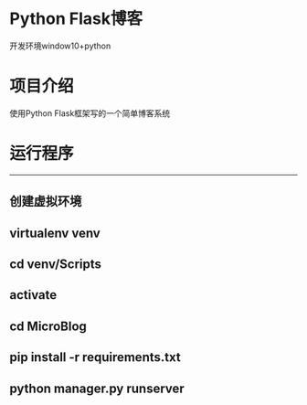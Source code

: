 # Python Flask博客
开发环境window10+python

# 项目介绍
使用Python Flask框架写的一个简单博客系统

# 运行程序
-----------------------------------
创建虚拟环境
-----------------------------------
virtualenv venv
------------------------------------
cd venv/Scripts
-------------------------------------
activate
----------------------------------------
cd MicroBlog
-------------------------------
pip install -r requirements.txt
-----------------------------------------
python manager.py runserver
-------------------------------------
